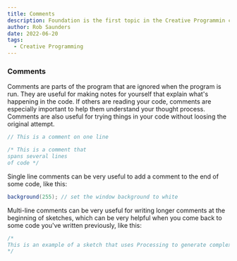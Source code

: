```yaml
---
title: Comments
description: Foundation is the first topic in the Creative Programmin course.
author: Rob Saunders
date: 2022-06-20
tags:
  - Creative Programming
---
```


### Comments
Comments are parts of the program that are ignored when the program is run. They are useful for making notes for yourself that explain what's happening in the code. If others are reading your code, comments are especially important to help them understand your thought process. Comments are also useful for trying things in your code without loosing the original attempt.

```java
// This is a comment on one line

/* This is a comment that
spans several lines
of code */
```

Single line comments can be very useful to add a comment to the end of some code, like this:

```java
background(255); // set the window background to white
```

Multi-line comments can be very useful for writing longer comments at the beginning of sketches, which can be very helpful when you come back to some code you've written previously, like this:

```java
/*
This is an example of a sketch that uses Processing to generate complex patterns with very little code.
*/
```
